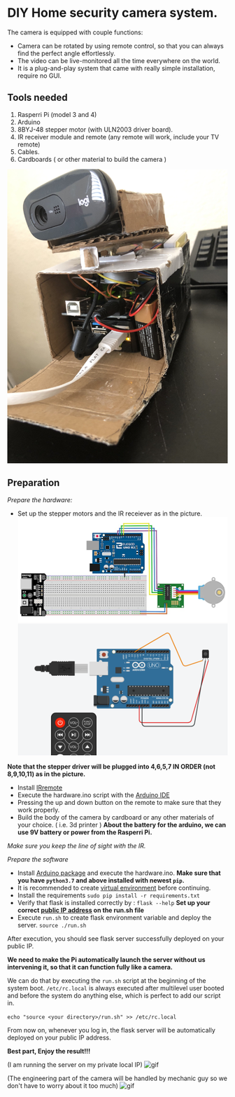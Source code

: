 # DIY Home security camera system.

The camera is equipped with couple functions:

  * Camera can be rotated by using remote control, so that you can always find the perfect angle effortlessly.
  * The video can be live-monitored all the time everywhere on the world.
  * It is a plug-and-play system that came with really simple installation, require no GUI.

## Tools needed

1. Rasperri Pi (model 3 and 4)
2. Arduino
3. 8BYJ-48 stepper motor (with ULN2003 driver board).
4. IR receiver module and remote (any remote will work, include your TV remote)
5. Cables.
6. Cardboards ( or other material to build the camera )

![camera](demo/camera2.jpg)
## Preparation

*Prepare the hardware:*

* Set up the stepper motors and the IR receiever as in the picture.
![stepper setup](demo/camera6.jpg)
![ir setup](demo/camera5.png)

**Note that the stepper driver will be plugged into  4,6,5,7 IN ORDER (not 8,9,10,11) as in the picture.**
* Install [IRremote](https://www.arduino.cc/reference/en/libraries/irremote/)
* Execute the hardware.ino script with the [Arduino IDE](https://www.arduino.cc/en/Guide/Environment)
* Pressing the up and down button on the remote to make sure that they work properly.
* Build the body of the camera by cardboard or any other materials of your choice. ( i.e. 3d printer )
**About the battery for the arduino, we can use 9V battery or power from the Rasperri Pi.**

*Make sure you keep the line of sight with the IR.*

*Prepare the software*

* Install [Arduino package](https://www.arduino.cc/en/software) and execute the hardware.ino.
**Make sure that you have `python3.7` and above installed with newest `pip`.**
* It is recommended to create [virtual environment](https://docs.python.org/3/tutorial/venv.html) before continuing.
* Install the requirements
`sudo pip install -r requirements.txt`
* Verify that flask is installed correctly by : `flask --help`
**Set up your correct [public IP address](https://opensource.com/article/18/5/how-find-ip-address-linux) on the run.sh file**
* Execute `run.sh` to create flask environment variable and deploy the server.
`source ./run.sh`

After execution, you should see flask server successfully deployed on your public IP.

**We need to make the Pi automatically launch the server without us intervening it, so that it can function fully like a camera.**

We can do that by executing the `run.sh` script at the beginning of the system boot. `/etc/rc.local` is always executed after multilevel user booted and before the system do anything else, which is perfect to add our script in.

`echo "source <your directory>/run.sh" >> /etc/rc.local`

From now on, whenever you log in, the flask server will be automatically deployed on your public IP address.

**Best part, Enjoy the result!!!**

(I am running the server on my private local IP)
![gif](demo/camera5.gif)

(The engineering part of the camera will be handled by mechanic guy so we don't have to worry about it too much)
![gif](demo/camera3.gif)

